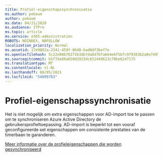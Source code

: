 ```yaml
---
title: Profiel-eigenschapssynchronisatie
ms.author: pebaum
author: pebaum
ms.date: 04/21/2020
ms.audience: ITPro
ms.topic: article
ms.service: o365-administration
ROBOTS: NOINDEX, NOFOLLOW
localization_priority: Normal
ms.assetid: 17e9882a-2341-459f-86d8-6ad8df3bef7e
ms.openlocfilehash: 5c22e08676272b3db7da0d7bfab64e6f5bfc979303b2a8e74958cd24c7007443
ms.sourcegitcommit: b5f7da89a650d2915dc652449623c78be6247175
ms.translationtype: MT
ms.contentlocale: nl-NL
ms.lasthandoff: 08/05/2021
ms.locfileid: "54009783"
---
```

# <a name="profile-property-synchronization"></a>Profiel-eigenschapssynchronisatie

Het is niet mogelijk om extra eigenschappen voor AD-import toe te passen om te synchroniseren Azure Active Directory de gebruikersprofieltoepassing. AD-import is beperkt tot een vooraf geconfigureerde set eigenschappen om consistente prestaties van de timerbaan te garanderen.
  
[Meer informatie over de profieleigenschappen die worden gesynchroniseerd](https://go.microsoft.com/fwlink/?linkid=875671)
  

